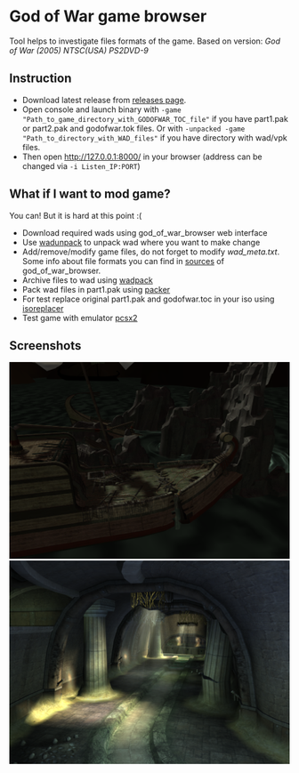 # God of War game browser
Tool helps to investigate files formats of the game.
Based on version: *God of War (2005)  NTSC(USA)  PS2DVD-9*

## Instruction
- Download latest release from [releases page](https://github.com/mogaika/god_of_war_browser/releases).
- Open console and launch binary with ```-game "Path_to_game_directory_with_GODOFWAR_TOC_file"``` if you have part1.pak or part2.pak and godofwar.tok files. Or with ```-unpacked -game "Path_to_directory_with_WAD_files"``` if you have directory with wad/vpk files.
- Then open http://127.0.0.1:8000/ in your browser (address can be changed via ```-i Listen_IP:PORT```)

## What if I want to mod game?
You can! But it is hard at this point :(
- Download required wads using god_of_war_browser web interface
- Use [wadunpack](https://github.com/mogaika/god_of_war_browser/tree/dev/tools/wadunpack) to unpack wad where you want to make change
- Add/remove/modify game files, do not forget to modify *wad_meta.txt*. Some info about file formats you can find in [sources](https://github.com/mogaika/god_of_war_browser/tree/dev/pack/wad) of god_of_war_browser.
- Archive files to wad using [wadpack](https://github.com/mogaika/god_of_war_browser/tree/dev/tools/wadpack)
- Pack wad files in part1.pak using [packer](https://github.com/mogaika/god_of_war_browser/tree/dev/tools/packer)
- For test replace original part1.pak and godofwar.toc in your iso using [isoreplacer](https://github.com/mogaika/god_of_war_browser/tree/dev/tools/isoreplacer)
- Test game with emulator [pcsx2](https://github.com/PCSX2/pcsx2)

## Screenshots
![](/screenshots/ATHN01A.png "Athens")
![](/screenshots/SEWR01.png "Sewerage")
